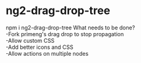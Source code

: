 # ng2-drag-drop-tree
npm i ng2-drag-drop-tree
What needs to be done?<br>
-Fork primeng's drag drop to stop propagation <br>
-Allow custom CSS<br>
-Add better icons and CSS<br>
-Allow actions on multiple nodes
